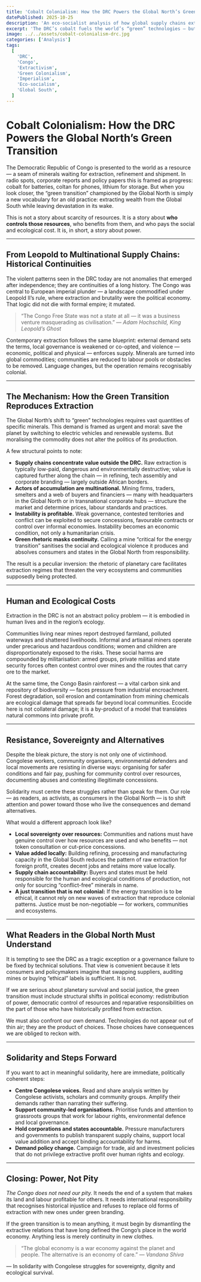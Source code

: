 ```yaml
---
title: 'Cobalt Colonialism: How the DRC Powers the Global North’s Green Transition'
datePublished: 2025-10-25
description: 'An eco-socialist analysis of how global supply chains extract Congolese life and land for the Global North’s “green” transition.'
excerpt: 'The DRC’s cobalt fuels the world’s “green” technologies — but the price is paid by its people and ecosystems. This post traces how colonial extraction survives inside the green transition.'
image: ../../assets/cobalt-colonialism-drc.jpg
categories: ['Analysis']
tags:
  [
    'DRC',
    'Congo',
    'Extractivism',
    'Green Colonialism',
    'Imperialism',
    'Eco-socialism',
    'Global South',
  ]
---
```


# Cobalt Colonialism: How the DRC Powers the Global North’s Green Transition

The Democratic Republic of Congo is presented to the world as a resource — a seam of minerals waiting for extraction, refinement and shipment. In radio spots, corporate reports and policy papers this is framed as progress: cobalt for batteries, coltan for phones, lithium for storage. But when you look closer, the “green transition” championed by the Global North is simply a new vocabulary for an old practice: extracting wealth from the Global South while leaving devastation in its wake.

This is not a story about scarcity of resources. It is a story about **who controls those resources**, who benefits from them, and who pays the social and ecological cost. It is, in short, a story about power.

---

## From Leopold to Multinational Supply Chains: Historical Continuities

The violent patterns seen in the DRC today are not anomalies that emerged after independence; they are continuities of a long history. The Congo was central to European imperial plunder — a landscape commodified under Leopold II’s rule, where extraction and brutality were the political economy. That logic did not die with formal empire; it mutated.

> “The Congo Free State was not a state at all — it was a business venture masquerading as civilisation.”
> — _Adam Hochschild, King Leopold’s Ghost_

Contemporary extraction follows the same blueprint: external demand sets the terms, local governance is weakened or co-opted, and violence — economic, political and physical — enforces supply. Minerals are turned into global commodities; communities are reduced to labour pools or obstacles to be removed. Language changes, but the operation remains recognisably colonial.

---

## The Mechanism: How the Green Transition Reproduces Extraction

The Global North’s shift to “green” technologies requires vast quantities of specific minerals. This demand is framed as urgent and moral: save the planet by switching to electric vehicles and renewable systems. But moralising the commodity does not alter the politics of its production.

A few structural points to note:

- **Supply chains concentrate value outside the DRC.** Raw extraction is typically low-paid, dangerous and environmentally destructive; value is captured further along the chain — in refining, tech assembly and corporate branding — largely outside African borders.
- **Actors of accumulation are multinational.** Mining firms, traders, smelters and a web of buyers and financiers — many with headquarters in the Global North or in transnational corporate hubs — structure the market and determine prices, labour standards and practices.
- **Instability is profitable.** Weak governance, contested territories and conflict can be exploited to secure concessions, favourable contracts or control over informal economies. Instability becomes an economic condition, not only a humanitarian crisis.
- **Green rhetoric masks continuity.** Calling a mine “critical for the energy transition” sanitises the social and ecological violence it produces and absolves consumers and states in the Global North from responsibility.

The result is a peculiar inversion: the rhetoric of planetary care facilitates extraction regimes that threaten the very ecosystems and communities supposedly being protected.

---

## Human and Ecological Costs

Extraction in the DRC is not an abstract policy problem — it is embodied in human lives and in the region’s ecology.

Communities living near mines report destroyed farmland, polluted waterways and shattered livelihoods. Informal and artisanal miners operate under precarious and hazardous conditions; women and children are disproportionately exposed to the risks. These social harms are compounded by militarisation: armed groups, private militias and state security forces often contest control over mines and the routes that carry ore to the market.

At the same time, the Congo Basin rainforest — a vital carbon sink and repository of biodiversity — faces pressure from industrial encroachment. Forest degradation, soil erosion and contamination from mining chemicals are ecological damage that spreads far beyond local communities. Ecocide here is not collateral damage; it is a by-product of a model that translates natural commons into private profit.

---

## Resistance, Sovereignty and Alternatives

Despite the bleak picture, the story is not only one of victimhood. Congolese workers, community organisers, environmental defenders and local movements are resisting in diverse ways: organising for safer conditions and fair pay, pushing for community control over resources, documenting abuses and contesting illegitimate concessions.

Solidarity must centre these struggles rather than speak for them. Our role — as readers, as activists, as consumers in the Global North — is to shift attention and power toward those who live the consequences and demand alternatives.

What would a different approach look like?

- **Local sovereignty over resources:** Communities and nations must have genuine control over how resources are used and who benefits — not token consultation or cut-price concessions.
- **Value added locally:** Building refining, processing and manufacturing capacity in the Global South reduces the pattern of raw extraction for foreign profit, creates decent jobs and retains more value locally.
- **Supply chain accountability:** Buyers and states must be held responsible for the human and ecological conditions of production, not only for sourcing “conflict-free” minerals in name.
- **A just transition that is not colonial:** If the energy transition is to be ethical, it cannot rely on new waves of extraction that reproduce colonial patterns. Justice must be non-negotiable — for workers, communities and ecosystems.

---

## What Readers in the Global North Must Understand

It is tempting to see the DRC as a tragic exception or a governance failure to be fixed by technical solutions. That view is convenient because it lets consumers and policymakers imagine that swapping suppliers, auditing mines or buying “ethical” labels is sufficient. It is not.

If we are serious about planetary survival and social justice, the green transition must include structural shifts in political economy: redistribution of power, democratic control of resources and reparative responsibilities on the part of those who have historically profited from extraction.

We must also confront our own demand. Technologies do not appear out of thin air; they are the product of choices. Those choices have consequences we are obliged to reckon with.

---

## Solidarity and Steps Forward

If you want to act in meaningful solidarity, here are immediate, politically coherent steps:

- **Centre Congolese voices.** Read and share analysis written by Congolese activists, scholars and community groups. Amplify their demands rather than narrating their suffering.
- **Support community-led organisations.** Prioritise funds and attention to grassroots groups that work for labour rights, environmental defence and local governance.
- **Hold corporations and states accountable.** Pressure manufacturers and governments to publish transparent supply chains, support local value addition and accept binding accountability for harms.
- **Demand policy change.** Campaign for trade, aid and investment policies that do not privilege extractive profit over human rights and ecology.

---

## Closing: Power, Not Pity

_The Congo does not need our pity._ It needs the end of a system that makes its land and labour profitable for others. It needs international responsibility that recognises historical injustice and refuses to replace old forms of extraction with new ones under green branding.

If the green transition is to mean anything, it must begin by dismantling the extractive relations that have long defined the Congo’s place in the world economy. Anything less is merely continuity in new clothes.

> “The global economy is a war economy against the planet and people. The alternative is an economy of care.”
> — _Vandana Shiva_

— In solidarity with Congolese struggles for sovereignty, dignity and ecological survival.

